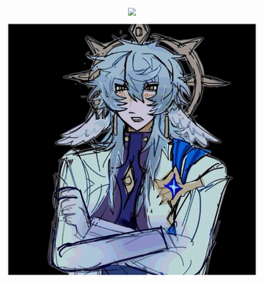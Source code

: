 <div align="center">
 
 ![](https://komarev.com/ghpvc/?username=vampyrumspectrum&abbreviated=true&label=STALKERS&color=000000)

<picture>
 <source media="(prefers-color-scheme: dark)" srcset=https://github.com/vampyrumspectrum/vampyrumspectrum/blob/main/5d2675360fbd9387839b22dcf005760d.jpg>
 <source media="(prefers-color-scheme: light)" srcset=https://github.com/vampyrumspectrum/vampyrumspectrum/blob/main/5d2675360fbd9387839b22dcf005760d.jpg>
 <img alt=me src=https://github.com/vampyrumspectrum/vampyrumspectrum/blob/main/5d2675360fbd9387839b22dcf005760d.jpg>
</picture>
</div>
